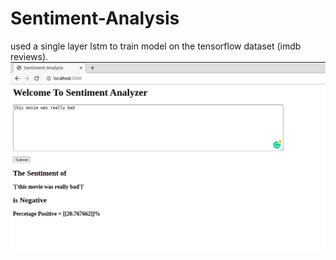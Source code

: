 # Sentiment-Analysis
used a single layer lstm to train model on the tensorflow dataset (imdb reviews).
![](image/img1.png)
